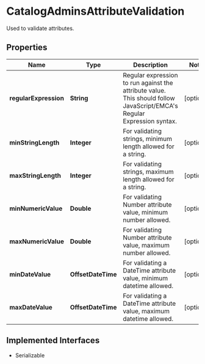 

# CatalogAdminsAttributeValidation

Used to validate attributes.

## Properties

| Name | Type | Description | Notes |
|------------ | ------------- | ------------- | -------------|
|**regularExpression** | **String** | Regular expression to run against the attribute value. This should follow JavaScript/EMCA&#39;s Regular Expression syntax. |  [optional] |
|**minStringLength** | **Integer** | For validating strings, minimum length allowed for a string. |  [optional] |
|**maxStringLength** | **Integer** | For validating strings, maximum length allowed for a string. |  [optional] |
|**minNumericValue** | **Double** | For validating Number attribute value, minimum number allowed. |  [optional] |
|**maxNumericValue** | **Double** | For validating Number attribute value, maximum number allowed. |  [optional] |
|**minDateValue** | **OffsetDateTime** | For validating a DateTime attribute value, minimum datetime allowed. |  [optional] |
|**maxDateValue** | **OffsetDateTime** | For validating a DateTime attribute value, maximum datetime allowed. |  [optional] |


## Implemented Interfaces

* Serializable


